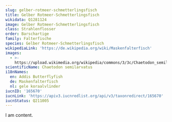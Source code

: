 ```yaml
---
slug: gelber-rotmeer-schmetterlingsfisch
title: Gelber Rotmeer-Schmetterlingsfisch
wikidata: Q1281124
image: Gelber Rotmeer-Schmetterlingsfisch
class: Strahlenflosser
order: Barschartige
family: Falterfische
species: Gelber Rotmeer-Schmetterlingsfisch
wikipediaLink: 'https://de.wikipedia.org/wiki/Maskenfalterfisch'
images:
  - >-
    https://upload.wikimedia.org/wikipedia/commons/3/3c/Chaetodon_semilarvatus_by_Konstanze_Löwe.JPG
scientificName: Chaetodon semilarvatus
i18nNames:
  en: Addis Butterflyfish
  de: Maskenfalterfisch
  nl: gele koraalvlinder
iucnID: '165670'
iucnLink: 'https://apiv3.iucnredlist.org/api/v3/taxonredirect/165670'
iucnStatus: Q211005
---
```


I am content.
